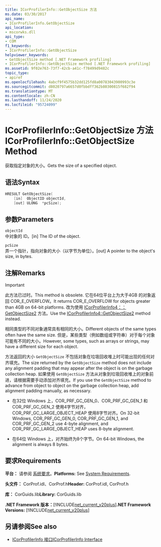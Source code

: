 ```yaml
---
title: ICorProfilerInfo::GetObjectSize 方法
ms.date: 03/30/2017
api_name:
- ICorProfilerInfo.GetObjectSize
api_location:
- mscorwks.dll
api_type:
- COM
f1_keywords:
- ICorProfilerInfo::GetObjectSize
helpviewer_keywords:
- GetObjectSize method [.NET Framework profiling]
- ICorProfilerInfo::GetObjectSize method [.NET Framework profiling]
ms.assetid: 9f02e763-73f7-42cb-a41c-f78499d9482c
topic_type:
- apiref
ms.openlocfilehash: 4abcf9f4575b32dd125fd8a00783043900993c3e
ms.sourcegitcommit: d8020797a6657d0fbbdff362b80300815f682f94
ms.translationtype: MT
ms.contentlocale: zh-CN
ms.lasthandoff: 11/24/2020
ms.locfileid: "95724099"
---
```

# <a name="icorprofilerinfogetobjectsize-method"></a><span data-ttu-id="1bb61-102">ICorProfilerInfo::GetObjectSize 方法</span><span class="sxs-lookup"><span data-stu-id="1bb61-102">ICorProfilerInfo::GetObjectSize Method</span></span>

<span data-ttu-id="1bb61-103">获取指定对象的大小。</span><span class="sxs-lookup"><span data-stu-id="1bb61-103">Gets the size of a specified object.</span></span>  
  
## <a name="syntax"></a><span data-ttu-id="1bb61-104">语法</span><span class="sxs-lookup"><span data-stu-id="1bb61-104">Syntax</span></span>  
  
```cpp  
HRESULT GetObjectSize(  
    [in]  ObjectID objectId,  
    [out] ULONG  *pcSize);  
```  
  
## <a name="parameters"></a><span data-ttu-id="1bb61-105">参数</span><span class="sxs-lookup"><span data-stu-id="1bb61-105">Parameters</span></span>  

 `objectId`  
 <span data-ttu-id="1bb61-106">中对象的 ID。</span><span class="sxs-lookup"><span data-stu-id="1bb61-106">[in] The ID of the object.</span></span>  
  
 `pcSize`  
 <span data-ttu-id="1bb61-107">弄一个指针，指向对象的大小（以字节为单位）。</span><span class="sxs-lookup"><span data-stu-id="1bb61-107">[out] A pointer to the object's size, in bytes.</span></span>  
  
## <a name="remarks"></a><span data-ttu-id="1bb61-108">注解</span><span class="sxs-lookup"><span data-stu-id="1bb61-108">Remarks</span></span>  
  
> [!IMPORTANT]
> <span data-ttu-id="1bb61-109">此方法已过时。</span><span class="sxs-lookup"><span data-stu-id="1bb61-109">This method is obsolete.</span></span> <span data-ttu-id="1bb61-110">它在64位平台上为大于4GB 的对象返回 COR_E_OVERFLOW。</span><span class="sxs-lookup"><span data-stu-id="1bb61-110">It returns COR_E_OVERFLOW for objects greater than 4GB on 64-bit platforms.</span></span> <span data-ttu-id="1bb61-111">改为使用  [ICorProfilerInfo4：： GetObjectSize2](icorprofilerinfo4-getobjectsize2-method.md) 方法。</span><span class="sxs-lookup"><span data-stu-id="1bb61-111">Use the  [ICorProfilerInfo4::GetObjectSize2](icorprofilerinfo4-getobjectsize2-method.md) method instead.</span></span>  
  
 <span data-ttu-id="1bb61-112">相同类型的不同对象通常具有相同的大小。</span><span class="sxs-lookup"><span data-stu-id="1bb61-112">Different objects of the same types often have the same size.</span></span> <span data-ttu-id="1bb61-113">但是，某些类型（例如数组或字符串）对于每个对象可能有不同的大小。</span><span class="sxs-lookup"><span data-stu-id="1bb61-113">However, some types, such as arrays or strings, may have a different size for each object.</span></span>  
  
 <span data-ttu-id="1bb61-114">方法返回的大小 `GetObjectSize` 不包括对象在垃圾回收堆上时可能出现的任何对齐填充。</span><span class="sxs-lookup"><span data-stu-id="1bb61-114">The size returned by the `GetObjectSize` method does not include any alignment padding that may appear after the object is on the garbage collection heap.</span></span> <span data-ttu-id="1bb61-115">如果使用 `GetObjectSize` 方法从对象到垃圾回收堆上的对象前进，请根据需要手动添加对齐填充。</span><span class="sxs-lookup"><span data-stu-id="1bb61-115">If you use the `GetObjectSize` method to advance from object to object on the garbage collection heap, add alignment padding manually, as necessary.</span></span>  
  
- <span data-ttu-id="1bb61-116">在32位 Windows 上，COR_PRF_GC_GEN_0、COR_PRF_GC_GEN_1 和 COR_PRF_GC_GEN_2 使用4字节对齐，COR_PRF_GC_LARGE_OBJECT_HEAP 使用8字节对齐。</span><span class="sxs-lookup"><span data-stu-id="1bb61-116">On 32-bit Windows, COR_PRF_GC_GEN_0, COR_PRF_GC_GEN_1, and COR_PRF_GC_GEN_2 use 4-byte alignment, and COR_PRF_GC_LARGE_OBJECT_HEAP uses 8-byte alignment.</span></span>  
  
- <span data-ttu-id="1bb61-117">在64位 Windows 上，对齐始终为8个字节。</span><span class="sxs-lookup"><span data-stu-id="1bb61-117">On 64-bit Windows, the alignment is always 8 bytes.</span></span>  
  
## <a name="requirements"></a><span data-ttu-id="1bb61-118">要求</span><span class="sxs-lookup"><span data-stu-id="1bb61-118">Requirements</span></span>  

 <span data-ttu-id="1bb61-119">**平台：** 请参阅 [系统要求](../../get-started/system-requirements.md)。</span><span class="sxs-lookup"><span data-stu-id="1bb61-119">**Platforms:** See [System Requirements](../../get-started/system-requirements.md).</span></span>  
  
 <span data-ttu-id="1bb61-120">**头文件：** CorProf.idl、CorProf.h</span><span class="sxs-lookup"><span data-stu-id="1bb61-120">**Header:** CorProf.idl, CorProf.h</span></span>  
  
 <span data-ttu-id="1bb61-121">**库：** CorGuids.lib</span><span class="sxs-lookup"><span data-stu-id="1bb61-121">**Library:** CorGuids.lib</span></span>  
  
 <span data-ttu-id="1bb61-122">**.NET Framework 版本：**[!INCLUDE[net_current_v20plus](../../../../includes/net-current-v20plus-md.md)]</span><span class="sxs-lookup"><span data-stu-id="1bb61-122">**.NET Framework Versions:** [!INCLUDE[net_current_v20plus](../../../../includes/net-current-v20plus-md.md)]</span></span>  
  
## <a name="see-also"></a><span data-ttu-id="1bb61-123">另请参阅</span><span class="sxs-lookup"><span data-stu-id="1bb61-123">See also</span></span>

- [<span data-ttu-id="1bb61-124">ICorProfilerInfo 接口</span><span class="sxs-lookup"><span data-stu-id="1bb61-124">ICorProfilerInfo Interface</span></span>](icorprofilerinfo-interface.md)
